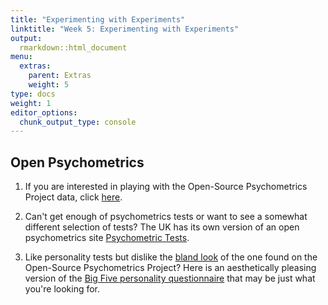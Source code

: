 ```yaml
---
title: "Experimenting with Experiments"
linktitle: "Week 5: Experimenting with Experiments"
output:
  rmarkdown::html_document
menu:
  extras:
    parent: Extras
    weight: 5
type: docs
weight: 1
editor_options: 
  chunk_output_type: console
---
```




## Open Psychometrics

1. If you are interested in playing with the Open-Source Psychometrics Project data, click [here](https://openpsychometrics.org/_rawdata/).

2. Can't get enough of psychometrics tests or want to see a somewhat different selection of tests? The UK has its own version of an open psychometrics site [Psychometric Tests](https://www.psychometrictest.org.uk/). 

3. Like personality tests but dislike the [bland look](https://openpsychometrics.org/tests/IPIP-BFFM/) of the one found on the Open-Source Psychometrics Project? Here is an aesthetically pleasing version of the [Big Five personality questionnaire](https://tests.mettl.com/v2/authenticateKey/40p8c0o1z4) that may be just what you're looking for.

